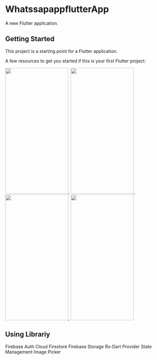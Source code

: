 # WhatssapappflutterApp

A new Flutter application.

## Getting Started

This project is a starting point for a Flutter application.

A few resources to get you started if this is your first Flutter project:

<img src = "https://user-images.githubusercontent.com/53689685/99180479-11812a80-2740-11eb-92e4-90d263941665.png" width="200" height="400">, <img src = "https://user-images.githubusercontent.com/53689685/99180482-13e38480-2740-11eb-8599-ed2719214669.png" width="200" height="400">, <img src = "https://user-images.githubusercontent.com/53689685/99180485-15ad4800-2740-11eb-99a2-c6d71c14ad68.png" width="200" height="400">, <img src = "https://user-images.githubusercontent.com/53689685/99180492-1c3bbf80-2740-11eb-93c9-6dcfae8b0d86.png" width="200" height="400">



## Using Librariy

 Firebase Auth
 Cloud Firestore
 Firebase Storage
 Rx-Dart
 Provider State Management
 Image Picker
